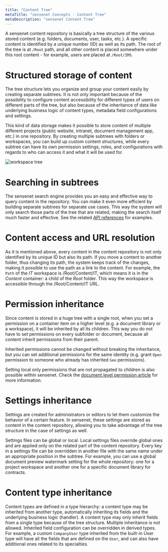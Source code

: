 ```yaml
---
title: "Content Tree"
metaTitle: "sensenet Concepts - Content Tree"
metaDescription: "sensenet Content Tree"
---
```


A sensenet content repository is basically a tree structure of the various stored content (e.g. folders, documents, user, tasks, etc.). A specific content is identified by a unique number (ID) as well as its path. The root of the tree is at `/Root` path, and all other content is placed somewhere under this root content - for example, users are placed at `/Root/IMS`.

# Structured storage of content

The tree structure lets you organize and group your content easily by creating separate subtrees. It is not only important because of the possibility to configure content accessibility for different types of users on different parts of the tree, but also because of the inheritance of data like underlying business logic of content types, metadata field configurations and settings.

This kind of data storage makes it possible to store content of multiple different projects (public website, intranet, document management app, etc.) in one repository. By creating multiple subtrees with folders or workspaces, you can build up custom content structures, while every subtree can have its own permission settings, roles, and configurations with regards to who can access it and what it will be used for.

![workspace tree](../img/workspace.png)

# Searching in subtrees

The sensenet search engine provides you an easy and effective way to query content in the repository. You can make it even more efficient by building separate subtrees for separate use cases. This way the system will only search those parts of the tree that are related, making the search itself much faster and effective. See the related [API references](/api-docs/querying/01-id-path) for examples.

# Content access and URL resolution

As it is mentioned above, every content in the content repository is not only identified by its unique ID but also its path. If you move a content to another folder, thus changing its path, the system keeps track of the changes, making it possible to use the path as a link to the content. For example, the `Path` of the *IT* workspace is /Root/Content/IT, which means it is in the *Content* container: a child of the *Root* folder. This way the workspace is accessible through the /Root/Content/IT URL.

# Permission inheritance

Since content is stored in a huge tree with a single root, when you set a permission on a container item on a higher level (e.g. a document library or a workspace), it will be inherited by all its children. This way you do not have to set permissions on every subfolder or document, because all content inherit permissions from their parent.

Inherited permissions cannot be changed without breaking the inheritance, but you can set additional permissions for the same identity (e.g. grant `Open` permission to someone who already has inherited `See` permissions).

Setting local only permissions that are not propagated to children is also possible within sensenet. Check the [document level permission article](/concepts/document-level-permissions) for more information.

# Settings inheritance

Settings are created for administrators or editors to let them customize the behavior of a certain feature. In sensenet, these settings are stored as content in the content repository, allowing you to take advantage of the tree structure in the case of settings as well.

Settings files can be global or local. Local settings files override global ones and are applied only on the related part of the content repository. Every key in a settings file can be overridden in another file with the same name under an appropriate position in the subtree. For example, you can use a global document preview watermark setting for the whole repository: one for a project workspace and another one for a specific document library for contracts.

# Content type inheritance

Content types are defined in a type hierarchy: a content type may be inherited from another type, automatically inheriting its fields and the underlying business logic (handler). A content type may only inherit fields from a single type because of the tree structure. Multiple inheritance is not allowed. Inherited field configuration can be overridden in derived types. For example, a custom `CompanyUser` type inherited from the built-in User type will have all the fields that are defined on the `User`, and can also have additional ones related to its specialties.
